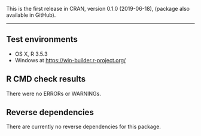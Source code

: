 This is the first release in CRAN, version 0.1.0 (2019-06-18), (package also available in GitHub).

---

## Test environments
* OS X, R 3.5.3
* Windows at https://win-builder.r-project.org/

## R CMD check results

There were no ERRORs or WARNINGs.

## Reverse dependencies

There are currently no reverse dependencies for this package.
